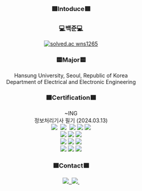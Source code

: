<h3 align="center">🟥Intoduce🟥</h3>
<div align="center">

</div>

<h3 align="center">💻백준💻</h3>
<div align="center">
<a href="https://solved.ac/profile/wns1265"><img src="http://mazassumnida.wtf/api/v2/generate_badge?boj=wns1265" alt="solved.ac wns1265"></a>
</div>
<h3 align="center">🟨Major🟨</h3>
<div align="center">
Hansung University, Seoul, Republic of Korea</br>
Department of Electrical and Electronic Engineering</br>
</div>

<h3 align="center">🟩Certification🟩</h3>
<div align="center">
~ING</br>
정보처리기사 필기 (2024.03.13)</br>
</div>      
<div align="center">
<img src="https://img.shields.io/badge/C-A8B9CC.svg?style=for-the-badge&logo=c&logoColor=white"/>&nbsp
<img src="https://img.shields.io/badge/Java-ED8B00?style=for-the-badge&logo=openjdk&logoColor=white"/>&nbsp

<img src="https://img.shields.io/badge/html5-E34F26.svg?style=for-the-badge&logo=html5&logoColor=white"/>
<img src="https://img.shields.io/badge/css3-1572B6.svg?style=for-the-badge&logo=css3&logoColor=white"/>
<img src="https://img.shields.io/badge/javascript-F7DF1E.svg?style=for-the-badge&logo=javascript&logoColor=white"/></br>

<img src="https://img.shields.io/badge/oracle-F80000.svg?style=for-the-badge&logo=oracle&logoColor=white"/>
<img src="https://img.shields.io/badge/mysql-4479A1.svg?style=for-the-badge&logo=mysql&logoColor=white"/>
<img src="https://img.shields.io/badge/redis-DC382D.svg?style=for-the-badge&logo=redis&logoColor=white"/></br>

<img src="https://img.shields.io/badge/visualstudiocode-007ACC.svg?style=for-the-badge&logo=visualstudiocode&logoColor=white"/>
<img src="https://img.shields.io/badge/visualstudio-5C2D91.svg?style=for-the-badge&logo=visualstudio&logoColor=black"/>
<img src="https://img.shields.io/badge/eclipseide-2C2255.svg?style=for-the-badge&logo=eclipseide&logoColor=black"/></br>

<img src="https://img.shields.io/badge/git-F05033.svg?style=for-the-badge&logo=git&logoColor=white"/>
<img src="https://img.shields.io/badge/github-181717.svg?style=for-the-badge&logo=github&logoColor=white"/>
<img src="https://img.shields.io/badge/Notion-F3F3F3.svg?style=for-the-badge&logo=notion&logoColor=black"/></br>
</div>

<h3 align="center">🟪Contact🟪</h3>
<div align="center">
<a href="https://blog.naver.com/hyung1265">
<img src="https://img.shields.io/badge/Blog-03C75A?style=for-the-badge&logo=naver&logoColor=white"/>&nbsp
</a>
<a href="wns1265@gmail.com">
<img src="https://img.shields.io/badge/wns1265@gmail.com-D14836?style=for-the-badge&logo=gmail&logoColor=white"/>&nbsp
</a>
</div>
</br>

